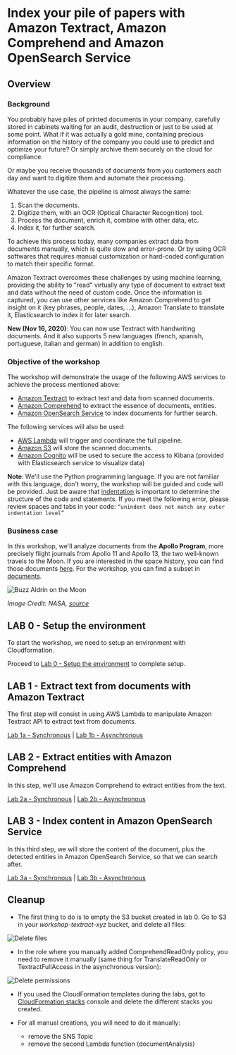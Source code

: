 # Index your pile of papers with Amazon Textract, Amazon Comprehend and Amazon OpenSearch Service

## Overview
### Background
You probably have piles of printed documents in your company, carefully stored in cabinets waiting for an audit, destruction or just to be used at some point. What if it was actually a gold mine, containing precious information on the history of the company you could use to predict and optimize your future? Or simply archive them securely on the cloud for compliance.

Or maybe you receive thousands of documents from you customers each day and want to digitize them and automate their processing.

Whatever the use case, the pipeline is almost always the same:

1. Scan the documents.
2. Digitize them, with an OCR (Optical Character Recognition) tool.
3. Process the document, enrich it, combine with other data, etc.
4. Index it, for further search.

To achieve this process today, many companies extract data from documents manually, which is quite slow and error-prone. Or by using OCR softwares that requires manual customization or hard-coded configuration to match their specific format.

Amazon Textract overcomes these challenges by using machine learning, providing the ability to "read" virtually any type of document to extract text and data without the need of custom code. Once the information is captured, you can use other services like Amazon Comprehend to get insight on it (key phrases, people, dates, ...), Amazon Translate to translate it, Elasticsearch to index it for later search.

**New (Nov 16, 2020)**: You can now use Textract with handwriting documents. And it also supports 5 new languages (french, spanish, portuguese, italian and german) in addition to english.


### Objective of the workshop

The workshop will demonstrate the usage of the following AWS services to achieve the process mentioned above:

- [Amazon Textract](https://aws.amazon.com/textract/) to extract text and data from scanned documents.
- [Amazon Comprehend](https://aws.amazon.com/comprehend/) to extract the essence of documents, entities.
- [Amazon OpenSearch Service](https://aws.amazon.com/opensearch-service/) to index documents for further search.

The following services will also be used:

- [AWS Lambda](https://aws.amazon.com/lambda/) will trigger and coordinate the full pipeline.
- [Amazon S3](https://aws.amazon.com/s3/) will store the scanned documents.
- [Amazon Cognito](https://aws.amazon.com/cognito/) will be used to secure the access to Kibana (provided with Elasticsearch service to visualize data)

**Note**: We'll use the Python programming language. If you are not familiar with this language, don't worry, the workshop will be guided and code will be provided. Just be aware that [indentation](https://docs.python.org/2.0/ref/indentation.html) is important to determine the structure of the code and statements. If you meet the following error, please review spaces and tabs in your code:
``“unindent does not match any outer indentation level”``

### Business case 
In this workshop, we'll analyze documents from the **Apollo Program**, more precisely flight journals from Apollo 11 and Apollo 13, the two well-known travels to the Moon. If you are interested in the space history, you can find those documents [here](https://history.nasa.gov/afj/). For the workshop, you can find a subset in [documents](./documents/). 

![Buzz Aldrin on the Moon](images/buzz_on_the_moon.jpg)

*Image Credit: NASA, [source](https://www.nasa.gov/mission_pages/apollo/40th/images/apollo_image_12.html)*

## LAB 0 - Setup the environment

To start the workshop, we need to setup an environment with Cloudformation. 

Proceed to [Lab 0 - Setup the environment](./Lab0/README.md) to complete setup.

## LAB 1 - Extract text from documents with Amazon Textract
The first step will consist in using AWS Lambda to manipulate Amazon Textract API to extract text from documents.

[Lab 1a - Synchronous](./synchronous/Lab1/README.md) | [Lab 1b - Asynchronous](./asynchronous/Lab1/README.md)

## LAB 2 - Extract entities with Amazon Comprehend
In this step, we'll use Amazon Comprehend to extract entities from the text.

[Lab 2a - Synchronous](./synchronous/Lab2/README.md) | [Lab 2b - Asynchronous](./asynchronous/Lab2/README.md)

## LAB 3 - Index content in Amazon OpenSearch Service
In this third step, we will store the content of the document, plus the detected entities in Amazon OpenSearch Service, so that we can search after.

[Lab 3a - Synchronous](./synchronous/Lab3/README.md) | [Lab 3b - Asynchronous](./asynchronous/Lab3/README.md)

## Cleanup
- The first thing to do is to empty the S3 bucket created in lab 0. Go to S3 in your *workshop-textract-xyz* bucket, and delete all files:

![Delete files](images/delete_s3.png)

- In the role where you manually added ComprehendReadOnly policy, you need to remove it manually (same thing for TranslateReadOnly or TextractFullAccess in the asynchronous version):

![Delete permissions](images/delete_permission.png)

- If you used the CloudFormation templates during the labs, got to [CloudFormation stacks](https://console.aws.amazon.com/cloudformation/home?region=us-east-1#/stacks) console and delete the different stacks you created.

- For all manual creations, you will need to do it manually:

   - remove the SNS Topic
   - remove the second Lambda function (documentAnalysis)
